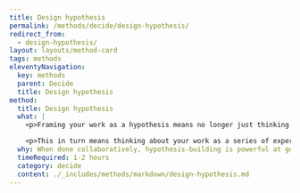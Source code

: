 ```yaml
---
title: Design hypothesis
permalink: /methods/decide/design-hypothesis/
redirect_from:
  - design-hypothesis/
layout: layouts/method-card
tags: methods
eleventyNavigation:
  key: methods
  parent: Decide
  title: Design hypothesis
method:
  title: Design hypothesis
  what: |
    <p>Framing your work as a hypothesis means no longer just thinking about the thing you're making or building, but paying more attention to whether that work is achieving your intended goals and outcomes.</p>

    <p>This in turn means thinking about your work as a series of experiments you do with your users to learn if you're on the right path. Instead of asking "Did we ship the shopping cart feature?" you ask: "Did we make it easier and simpler for our customers to buy from us?"</p>
  why: When done collaboratively, hypothesis-building is powerful at getting a team on the same page about what it’s doing and why. It also allows the team to be flexible &mdash; if one approach doesn’t result in the outcome you expected, you have implicit permission to change course and try something else.
  timeRequired: 1-2 hours
  category: decide
  content: ./_includes/methods/markdown/design-hypothesis.md
---
```

